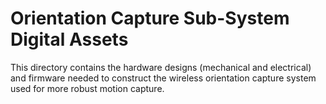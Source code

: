 # Orientation Capture Sub-System Digital Assets
This directory contains the hardware designs (mechanical and electrical) and firmware needed to construct the wireless orientation capture system used for more robust motion capture.

